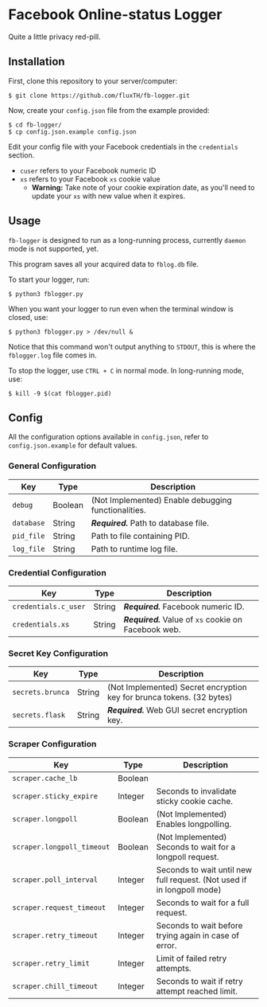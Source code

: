 # Facebook Online-status Logger
Quite a little privacy red-pill.

## Installation
First, clone this repository to your server/computer:
```
$ git clone https://github.com/fluxTH/fb-logger.git
```

Now, create your `config.json` file from the example provided:
```
$ cd fb-logger/
$ cp config.json.example config.json
```

Edit your config file with your Facebook credentials in the `credentials` section.
- `cuser` refers to your Facebook numeric ID
- `xs` refers to your Facebook `xs` cookie value
  - **Warning:** Take note of your cookie expiration date, as you'll need to update your `xs` with new value when it expires.

## Usage
`fb-logger` is designed to run as a long-running process, currently `daemon` mode is not supported, yet.

This program saves all your acquired data to `fblog.db` file.

To start your logger, run:
```
$ python3 fblogger.py
```

When you want your logger to run even when the terminal window is closed, use:
```
$ python3 fblogger.py > /dev/null &
```
Notice that this command won't output anything to `STDOUT`, this is where the `fblogger.log` file comes in.

To stop the logger, use `CTRL + C` in normal mode.
In long-running mode, use:
```
$ kill -9 $(cat fblogger.pid)
```

## Config

All the configuration options available in `config.json`, refer to `config.json.example` for default values.

### General Configuration
| Key 						| Type 		| Description 	|
| --- 						| --- 		| --- 			|
| `debug` 					| Boolean	| (Not Implemented) Enable debugging functionalities. |
| `database` 				| String	| **_Required._** Path to database file. |
| `pid_file` 				| String	| Path to file containing PID. |
| `log_file` 				| String	| Path to runtime log file. |

### Credential Configuration
| Key 						| Type 		| Description 	|
| --- 						| --- 		| --- 			|
| `credentials.c_user` 		| String 	| **_Required._** Facebook numeric ID. |
| `credentials.xs` 			| String	| **_Required._** Value of `xs` cookie on Facebook web. |

### Secret Key Configuration
| Key 						| Type 		| Description 	|
| --- 						| --- 		| --- 			|
| `secrets.brunca` 			| String 	| (Not Implemented) Secret encryption key for brunca tokens. (32 bytes) |
| `secrets.flask` 			| String	| **_Required._** Web GUI secret encryption key. |

### Scraper Configuration
| Key 						| Type 		| Description 	|
| --- 						| --- 		| --- 			|
| `scraper.cache_lb` 		| Boolean	| |
| `scraper.sticky_expire` 	| Integer	| Seconds to invalidate sticky cookie cache. |
| `scraper.longpoll`	 	| Boolean	| (Not Implemented) Enables longpolling. |
| `scraper.longpoll_timeout`| Boolean	| (Not Implemented) Seconds to wait for a longpoll request. |
| `scraper.poll_interval` 	| Integer	| Seconds to wait until new full request. (Not used if in longpoll mode) |
| `scraper.request_timeout`	| Integer	| Seconds to wait for a full request. |
| `scraper.retry_timeout` 	| Integer	| Seconds to wait before trying again in case of error. |
| `scraper.retry_limit` 	| Integer	| Limit of failed retry attempts. |
| `scraper.chill_timeout` 	| Integer	| Seconds to wait if retry attempt reached limit. |
